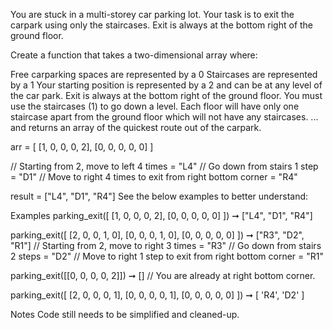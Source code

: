You are stuck in a multi-storey car parking lot. Your task is to exit the carpark using only the staircases. Exit is always at the bottom right of the ground floor.

Create a function that takes a two-dimensional array where:

Free carparking spaces are represented by a 0
Staircases are represented by a 1
Your starting position is represented by a 2 and can be at any level of the car park.
Exit is always at the bottom right of the ground floor.
You must use the staircases (1) to go down a level.
Each floor will have only one staircase apart from the ground floor which will not have any staircases.
... and returns an array of the quickest route out of the carpark.

arr = [
  [1, 0, 0, 0, 2],
  [0, 0, 0, 0, 0]
]

// Starting from 2, move to left 4 times = "L4"
// Go down from stairs 1 step = "D1"
// Move to right 4 times to exit from right bottom corner = "R4"

result = ["L4", "D1", "R4"]
See the below examples to better understand:

Examples
parking_exit([
  [1, 0, 0, 0, 2],
  [0, 0, 0, 0, 0]
]) ➞ ["L4", "D1", "R4"]

parking_exit([
  [2, 0, 0, 1, 0],
  [0, 0, 0, 1, 0],
  [0, 0, 0, 0, 0]
]) ➞ ["R3", "D2", "R1"]
// Starting from 2, move to right 3 times = "R3"
// Go down from stairs 2 steps = "D2"
// Move to right 1 step to exit from right bottom corner = "R1"

parking_exit([[0, 0, 0, 0, 2]]) ➞ []
// You are already at right bottom corner.

parking_exit([
  [2, 0, 0, 0, 1],
  [0, 0, 0, 0, 1],
  [0, 0, 0, 0, 0]
]) ➞ [ 'R4', 'D2' ]

Notes
Code still needs to be simplified and cleaned-up.
